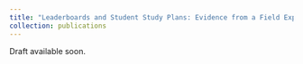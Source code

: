 ```yaml
---
title: "Leaderboards and Student Study Plans: Evidence from a Field Experiment (joint work with Dingyue Liu, Ruth Morales, and Caroline Zhang)"
collection: publications
---
```


Draft available soon.
